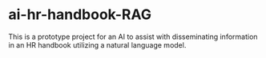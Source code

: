 # ai-hr-handbook-RAG
This is a prototype project for an AI to assist with disseminating information in an HR handbook utilizing a natural language model.
